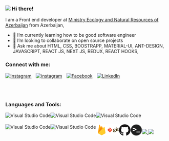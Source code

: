 ### <img src="https://github.com/TheDudeThatCode/TheDudeThatCode/blob/master/Assets/Hi.gif" width="29px"> Hi there!

I am a Front end developer at [Ministry Ecology and Natural Resources of Azerbaijan](https://eco.gov.az//) from Azerbaijan, 

- 🌱 I’m currently learning how to be good software engineer
- 👯 I’m looking to collaborate on open source projects
- 💬 Ask me about HTML, CSS, BOOSTRAPP, MATERIAL-UI, ANT-DESIGN, JAVASCRIPT, REACT JS, NEXT JS, REDUX, REACT HOOKS,

### Connect with me:

 [<img alt="instagram" style="margin-right:10px" height="35px" src="https://instagram-brand.com/wp-content/themes/ig-branding/assets/images/ig-logo-email.png"/>][instagram] 
 [<img alt="instagram" style="margin-right:10px" height="35px" src="https://i1.wp.com/www.vectorico.com/wp-content/uploads/2019/02/Telegram-Icon.png?fit=1000%2C1000"/>][telegram] 
 [<img alt="Facebook" style="margin-right:10px" height="35px" src="https://upload.wikimedia.org/wikipedia/commons/thumb/1/1b/Facebook_icon.svg/768px-Facebook_icon.svg.png" />][facebook]
 [<img alt="LinkedIn"  style="margin-right:10px" height="35px" src="https://lh3.googleusercontent.com/fqYJHtyzZzA4vacRzeJoB93QNvA5-mvR-8UB5oVLxdYDSTpfLp_KgYD4IqVGJUgFEJo" />][linkedin]

</br>
</br>

### Languages and Tools:

<!-- <img align="left" alt="Visual Studio Code" height="36px" src="https://raw.githubusercontent.com/github/explore/80688e429a7d4ef2fca1e82350fe8e3517d3494d/topics/visual-studio-code/visual-studio-code.png" />
<img align="left" alt="Visual Studio Code" height="36px" src="https://seeklogo.com/images/W/webstorm-logo-691E749F21-seeklogo.com.png" /> -->
<img align="left" alt="Visual Studio Code" height="36px" src="https://images.vexels.com/media/users/3/166383/isolated/preview/6024bc5746d7436c727825dc4fc23c22-html-programming-language-icon-by-vexels.png" />
<img align="left" alt="Visual Studio Code" height="36px" src="https://upload.wikimedia.org/wikipedia/commons/thumb/d/d5/CSS3_logo_and_wordmark.svg/1200px-CSS3_logo_and_wordmark.svg.png" />
<img align="left" alt="Visual Studio Code" height="36px" src="https://upload.wikimedia.org/wikipedia/commons/thumb/b/b2/Bootstrap_logo.svg/1024px-Bootstrap_logo.svg.png" />
<img align="left" alt="Visual Studio Code" height="36px" src="https://upload.wikimedia.org/wikipedia/commons/thumb/9/99/Unofficial_JavaScript_logo_2.svg/1024px-Unofficial_JavaScript_logo_2.svg.png" />
<img align="left" alt="Visual Studio Code" height="36px" src="https://cdn4.iconfinder.com/data/icons/logos-3/600/React.js_logo-512.png" />
<!-- <img align="left" alt="Visual Studio Code" height="36px" src="https://cdn.freebiesupply.com/logos/thumbs/2x/angular-icon-logo.png" /> -->
<img align="left" alt="Firebase" width="36px" src="https://raw.githubusercontent.com/github/explore/80688e429a7d4ef2fca1e82350fe8e3517d3494d/topics/firebase/firebase.png" />
<img align="left" alt="Git" width="36px" src="https://raw.githubusercontent.com/github/explore/80688e429a7d4ef2fca1e82350fe8e3517d3494d/topics/git/git.png" />
<img align="left" alt="GitHub" width="36px" src="https://raw.githubusercontent.com/github/explore/78df643247d429f6cc873026c0622819ad797942/topics/github/github.png" />
<img align="left" alt="Terminal" width="36px" src="https://raw.githubusercontent.com/github/explore/80688e429a7d4ef2fca1e82350fe8e3517d3494d/topics/terminal/terminal.png" />



</br>
</br>
</br>

<a href="https://github.com/murad-narimanli">
  <img height="180em" src="https://github-readme-stats.vercel.app/api/top-langs/?username=HaldunMammadzade&zsh-theme&layout=compact" />
  <img height="180em" src="https://github-readme-stats.vercel.app/api?username=HaldunMammadzade&zsh-theme&show_icons=true" />
</a>


[instagram]: https://www.instagram.com/haldun__m/
[facebook]: https://www.facebook.com/profile.php?id=100075543795713
[linkedin]: https://www.linkedin.com/in/haldun-mammadzada/
[telegram]: https://t.me/haldun_mammadzade
